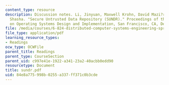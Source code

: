 ```yaml
---
content_type: resource
description: Discussion notes. Li, Jinyuan, Maxwell Krohn, David Mazi?res, Dennis
  Shasha. "Secure Untrusted Data Repository (SUNDR)." Proceedings of the 6th Symposium
  on Operating Systems Design and Implementation, San Francisco, CA, December 2004.
file: /media/courses/6-824-distributed-computer-systems-engineering-spring-2006/84e8a775998b0255a337ff371c0b3cde_sundr.pdf
file_type: application/pdf
learning_resource_types:
- Readings
ocw_type: OCWFile
parent_title: Readings
parent_type: CourseSection
parent_uid: c997e41e-1922-a341-23a2-40acbb0edd90
resourcetype: Document
title: sundr.pdf
uid: 84e8a775-998b-0255-a337-ff371c0b3cde
---
```

